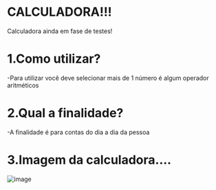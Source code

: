 # CALCULADORA!!!
Calculadora ainda em fase de testes!
# 1.Como utilizar?
  -Para utilizar você deve selecionar mais de 1 número é algum operador aritméticos
# 2.Qual a finalidade?
  -A finalidade é para contas do dia a dia da pessoa
# 3.Imagem da calculadora....
![image](https://user-images.githubusercontent.com/91757521/159814871-7081da30-41f5-4bf6-a580-e9606d57d572.png)

  
